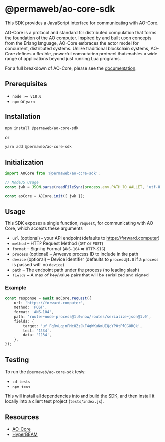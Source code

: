 # @permaweb/ao-core-sdk

This SDK provides a JavaScript interface for communicating with AO-Core.

AO-Core is a protocol and standard for distributed computation that forms the foundation of the AO computer. Inspired by and built upon concepts from the Erlang language, AO-Core embraces the actor model for concurrent, distributed systems. Unlike traditional blockchain systems, AO-Core defines a flexible, powerful computation protocol that enables a wide range of applications beyond just running Lua programs.

For a full breakdown of AO-Core, please see the [documentation](https://hyperbeam.arweave.net/build/introduction/what-is-ao-core.html).

## Prerequisites

- `node >= v18.0`
- `npm` or `yarn`

## Installation

```bash
npm install @permaweb/ao-core-sdk
```

or

```bash
yarn add @permaweb/ao-core-sdk
```

## Initialization

```typescript
import AOCore from '@permaweb/ao-core-sdk';

// NodeJS Usage
const jwk = JSON.parse(readFileSync(process.env.PATH_TO_WALLET, 'utf-8'));

const aoCore = AOCore.init({ jwk });
```

## Usage

This SDK exposes a single function, `request`, for communicating with AO Core, which accepts these arguments:

- `url` (optional) – your API endpoint (defaults to https://forward.computer)
- `method` – HTTP Request Method (`GET` or `POST`)
- `format` – Signing Format (`ANS-104` or `HTTP-SIG`)
- `process` (optional) – Arweave process ID to include in the path
- `device` (optional) – Device identifier (defaults to `process@1.0` if a `process` is passed with no `device`)
- `path` – The endpoint path under the process (no leading slash)
- `fields` – A map of key/value pairs that will be serialized and signed

### Example

```typescript
const response = await aoCore.request({
	url: 'https://forward.computer',
	method: 'POST',
	format: 'ANS-104',
	path: 'router~node-process@1.0/now/routes/serialize~json@1.0',
	fields: {
		target: 'uf_FqRvLqjnFMc8ZzGkF4qWKuNmUIQcYP0tPlCGORQk',
		test: '1234',
		data: '1234',
	},
});
```

## Testing

To run the `@permaweb/ao-core-sdk` tests:

- `cd tests`
- `npm test`

This will install all dependencies into and build the SDK, and then install it locally into a client test project (`tests/index.js`).

## Resources

- [AO-Core](https://cookbook_ao.arweave.net/welcome/ao-core-introduction.html)
- [HyperBEAM](https://hyperbeam.arweave.net/)
